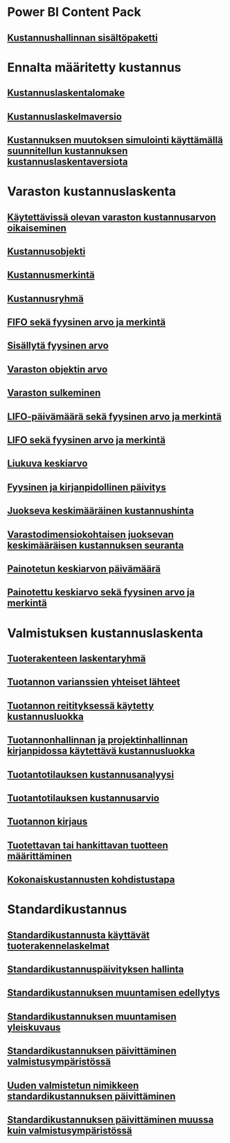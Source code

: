 # Power BI Content Pack
## [Kustannushallinnan sisältöpaketti](/dynamics365/operations/dev-itpro/analytics/cost-management-content-pack?toc=/dynamics365/operations/supply-chain/toc.json)
# Ennalta määritetty kustannus
## [Kustannuslaskentalomake](costing-sheets.md)
## [Kustannuslaskelmaversio](costing-versions.md)
## [Kustannuksen muutoksen simulointi käyttämällä suunnitellun kustannuksen kustannuslaskentaversiota](simulate-cost-changes-costing-version-planned-costs.md)
# Varaston kustannuslaskenta
## [Käytettävissä olevan varaston kustannusarvon oikaiseminen](adjust-hand-inventory-cost-values.md)
## [Kustannusobjekti](cost-object.md)
## [Kustannusmerkintä](cost-entries.md)
## [Kustannusryhmä](cost-groups.md)
## [FIFO sekä fyysinen arvo ja merkintä](fifo-physical-value-marking.md)
## [Sisällytä fyysinen arvo](include-physical-value.md)
## [Varaston objektin arvo](physical-quantity.md)
## [Varaston sulkeminen](inventory-close.md)
## [LIFO-päivämäärä sekä fyysinen arvo ja merkintä](lifo-date-physical-value-marking.md)
## [LIFO sekä fyysinen arvo ja merkintä](lifo-physical-value-marking.md)
## [Liukuva keskiarvo](moving-average.md)
## [Fyysinen ja kirjanpidollinen päivitys](physical-financial-updates.md)
## [Juokseva keskimääräinen kustannushinta](running-average-cost-price.md)
## [Varastodimensiokohtaisen juoksevan keskimääräisen kustannuksen seuranta](track-running-average-cost-per-inventory-dimension.md)
## [Painotetun keskiarvon päivämäärä](weighted-average-date.md)
## [Painotettu keskiarvo sekä fyysinen arvo ja merkintä](weighted-average-physical-value-marking.md)
# Valmistuksen kustannuslaskenta
## [Tuoterakenteen laskentaryhmä](bom-calculation-groups.md)
## [Tuotannon varianssien yhteiset lähteet](common-sources-of-production-variances.md)
## [Tuotannon reitityksessä käytetty kustannusluokka](cost-categories-used-production-routings.md)
## [Tuotannonhallinnan ja projektinhallinnan kirjanpidossa käytettävä kustannusluokka](cost-categories-used-production-control-project-management-accounting.md)
## [Tuotantotilauksen kustannusanalyysi](production-order-cost-analysis.md)
## [Tuotantotilauksen kustannusarvio](production-order-cost-estimation.md)
## [Tuotannon kirjaus](production-posting.md)
## [Tuotettavan tai hankittavan tuotteen määrittäminen](manufactured-items-treated-as-purchased-items.md)
## [Kokonaiskustannusten kohdistustapa](methodology-total-cost-allocation.md)
# Standardikustannus
## [Standardikustannusta käyttävät tuoterakennelaskelmat](information-used-bom-calculations-standard-costs.md)
## [Standardikustannuspäivityksen hallinta](manage-standard-cost-updates.md)
## [Standardikustannuksen muuntamisen edellytys](prerequisites-standard-cost-conversion.md)
## [Standardikustannuksen muuntamisen yleiskuvaus](standard-cost-conversion-overview.md)
## [Standardikustannuksen päivittäminen valmistusympäristössä](update-standard-costs-manufacturing-environment.md)
## [Uuden valmistetun nimikkeen standardikustannuksen päivittäminen](update-standard-costs-new-manufactured-item.md)
## [Standardikustannuksen päivittäminen muussa kuin valmistusympäristössä](update-standard-costs-non-manufacturing-environment.md)


